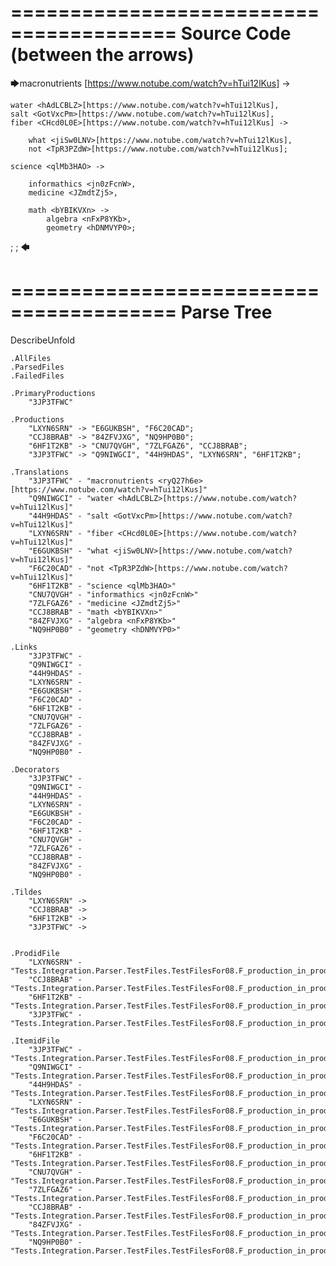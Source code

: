 ========================================
Source Code (between the arrows)
========================================

🡆macronutrients <ryQ27h6e>[https://www.notube.com/watch?v=hTui12lKus] ->

	water <hAdLCBLZ>[https://www.notube.com/watch?v=hTui12lKus],
    salt <GotVxcPm>[https://www.notube.com/watch?v=hTui12lKus],
    fiber <CHcd0L0E>[https://www.notube.com/watch?v=hTui12lKus] ->

        what <jiSw0LNV>[https://www.notube.com/watch?v=hTui12lKus],
        not <TpR3PZdW>[https://www.notube.com/watch?v=hTui12lKus];
	
	science <qlMb3HAO> ->
			
		informathics <jn0zFcnW>,
		medicine <JZmdtZj5>,
		
		math <bYBIKVXn> ->
			algebra <nFxP8YKb>,
			geometry <hDNMVYP0>;
;
;
🡄

========================================
Parse Tree
========================================
DescribeUnfold

    .AllFiles
    .ParsedFiles
    .FailedFiles

    .PrimaryProductions
        "3JP3TFWC" 

    .Productions
        "LXYN6SRN" -> "E6GUKBSH", "F6C20CAD";
        "CCJ8BRAB" -> "84ZFVJXG", "NQ9HP0B0";
        "6HF1T2KB" -> "CNU7QVGH", "7ZLFGAZ6", "CCJ8BRAB";
        "3JP3TFWC" -> "Q9NIWGCI", "44H9HDAS", "LXYN6SRN", "6HF1T2KB";

    .Translations
        "3JP3TFWC" - "macronutrients <ryQ27h6e>[https://www.notube.com/watch?v=hTui12lKus]"
        "Q9NIWGCI" - "water <hAdLCBLZ>[https://www.notube.com/watch?v=hTui12lKus]"
        "44H9HDAS" - "salt <GotVxcPm>[https://www.notube.com/watch?v=hTui12lKus]"
        "LXYN6SRN" - "fiber <CHcd0L0E>[https://www.notube.com/watch?v=hTui12lKus]"
        "E6GUKBSH" - "what <jiSw0LNV>[https://www.notube.com/watch?v=hTui12lKus]"
        "F6C20CAD" - "not <TpR3PZdW>[https://www.notube.com/watch?v=hTui12lKus]"
        "6HF1T2KB" - "science <qlMb3HAO>"
        "CNU7QVGH" - "informathics <jn0zFcnW>"
        "7ZLFGAZ6" - "medicine <JZmdtZj5>"
        "CCJ8BRAB" - "math <bYBIKVXn>"
        "84ZFVJXG" - "algebra <nFxP8YKb>"
        "NQ9HP0B0" - "geometry <hDNMVYP0>"

    .Links
        "3JP3TFWC" - 
        "Q9NIWGCI" - 
        "44H9HDAS" - 
        "LXYN6SRN" - 
        "E6GUKBSH" - 
        "F6C20CAD" - 
        "6HF1T2KB" - 
        "CNU7QVGH" - 
        "7ZLFGAZ6" - 
        "CCJ8BRAB" - 
        "84ZFVJXG" - 
        "NQ9HP0B0" - 

    .Decorators
        "3JP3TFWC" - 
        "Q9NIWGCI" - 
        "44H9HDAS" - 
        "LXYN6SRN" - 
        "E6GUKBSH" - 
        "F6C20CAD" - 
        "6HF1T2KB" - 
        "CNU7QVGH" - 
        "7ZLFGAZ6" - 
        "CCJ8BRAB" - 
        "84ZFVJXG" - 
        "NQ9HP0B0" - 

    .Tildes
        "LXYN6SRN" -> 
        "CCJ8BRAB" -> 
        "6HF1T2KB" -> 
        "3JP3TFWC" -> 


    .ProdidFile
        "LXYN6SRN" - "Tests.Integration.Parser.TestFiles.TestFilesFor08.F_production_in_production7.ds"
        "CCJ8BRAB" - "Tests.Integration.Parser.TestFiles.TestFilesFor08.F_production_in_production7.ds"
        "6HF1T2KB" - "Tests.Integration.Parser.TestFiles.TestFilesFor08.F_production_in_production7.ds"
        "3JP3TFWC" - "Tests.Integration.Parser.TestFiles.TestFilesFor08.F_production_in_production7.ds"

    .ItemidFile
        "3JP3TFWC" - "Tests.Integration.Parser.TestFiles.TestFilesFor08.F_production_in_production7.ds"
        "Q9NIWGCI" - "Tests.Integration.Parser.TestFiles.TestFilesFor08.F_production_in_production7.ds"
        "44H9HDAS" - "Tests.Integration.Parser.TestFiles.TestFilesFor08.F_production_in_production7.ds"
        "LXYN6SRN" - "Tests.Integration.Parser.TestFiles.TestFilesFor08.F_production_in_production7.ds"
        "E6GUKBSH" - "Tests.Integration.Parser.TestFiles.TestFilesFor08.F_production_in_production7.ds"
        "F6C20CAD" - "Tests.Integration.Parser.TestFiles.TestFilesFor08.F_production_in_production7.ds"
        "6HF1T2KB" - "Tests.Integration.Parser.TestFiles.TestFilesFor08.F_production_in_production7.ds"
        "CNU7QVGH" - "Tests.Integration.Parser.TestFiles.TestFilesFor08.F_production_in_production7.ds"
        "7ZLFGAZ6" - "Tests.Integration.Parser.TestFiles.TestFilesFor08.F_production_in_production7.ds"
        "CCJ8BRAB" - "Tests.Integration.Parser.TestFiles.TestFilesFor08.F_production_in_production7.ds"
        "84ZFVJXG" - "Tests.Integration.Parser.TestFiles.TestFilesFor08.F_production_in_production7.ds"
        "NQ9HP0B0" - "Tests.Integration.Parser.TestFiles.TestFilesFor08.F_production_in_production7.ds"

